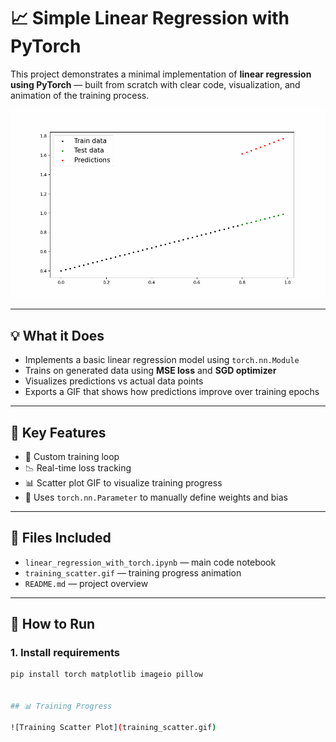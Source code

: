 # 📈 Simple Linear Regression with PyTorch

This project demonstrates a minimal implementation of **linear regression using PyTorch** — built from scratch with clear code, visualization, and animation of the training process.

![Training Animation](training_scatter.gif)

---

## 💡 What it Does

- Implements a basic linear regression model using `torch.nn.Module`
- Trains on generated data using **MSE loss** and **SGD optimizer**
- Visualizes predictions vs actual data points
- Exports a GIF that shows how predictions improve over training epochs

---

## 🧪 Key Features

- 🔁 Custom training loop
- 📉 Real-time loss tracking
- 📊 Scatter plot GIF to visualize training progress
- 🧠 Uses `torch.nn.Parameter` to manually define weights and bias

---

## 📂 Files Included

- `linear_regression_with_torch.ipynb` — main code notebook
- `training_scatter.gif` — training progress animation
- `README.md` — project overview

---

## 🚀 How to Run

### 1. Install requirements
```bash
pip install torch matplotlib imageio pillow


## 📊 Training Progress

![Training Scatter Plot](training_scatter.gif)